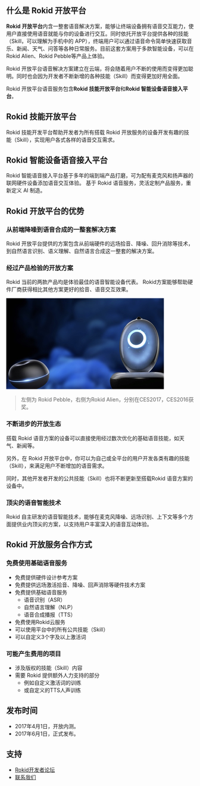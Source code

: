 ## 什么是 Rokid 开放平台
**Rokid 开放平台**内含一整套语音解决方案，能够让终端设备拥有语音交互能力，使用户直接使用语音就能与你的设备进行交互。同时依托开放平台提供各种的技能（Skill，可以理解为手机中的 APP），终端用户可以通过语音命令简单快速获取音乐、新闻、天气、问答等各种日常服务。目前这套方案用于多款智能设备，可以在Rokid Alien、Rokid Pebble等产品上体验。

Rokid 开放平台语音解决方案建立在云端，将会随着用户不断的使用而变得更加聪明。同时也会因为开发者不断新增的各种技能（Skill）而变得更加好用全面。

Rokid 开放平台语音服务包含**Rokid 技能开放平台**和**Rokid 智能设备语音接入平台**。

## Rokid 技能开放平台
Rokid 技能开发平台帮助开发者为所有搭载 Rokid 开放服务的设备开发有趣的技能（Skill），实现用户各式各样的语音交互需求。

## Rokid 智能设备语音接入平台
Rokid 智能语音接入平台基于多年的端到端产品打磨，可为配有麦克风和扬声器的联网硬件设备添加语音交互体验。
基于 Rokid 语音服务，灵活定制产品服务，重新定义 AI 制造。

## Rokid 开放平台的优势
### 从前端降噪到语音合成的一整套解决方案
Rokid 开放平台提供的方案包含从前端硬件的远场拾音、降噪、回升消除等技术，到自然语言识别、语义理解、自然语言合成这一整套的解决方案。

### 经过产品检验的开放方案

Rokid 当前的两款产品均是体验最佳的语音智能设备代表。
Rokid方案能够帮助硬件厂商获得相比其他方案更好的拾音、语音交互效果。

![alien-pebble](images/alien-pebble.jpg)

> 左侧为 Rokid Pebble，右侧为Rokid Alien，分别在CES2017，CES2016获奖。

### 不断进步的开放生态

搭载 Rokid 语音方案的设备可以直接使用经过数次优化的基础语音技能，如天气、新闻等。

另外，在 Rokid 开放平台中，你可以为自己或全平台的用户开发各类有趣的技能（Skill），来满足用户不断增加的语音需求。

同时，其他开发者开发的公共技能（Skill）也将不断更新至搭载Rokid 语音方案的设备中。

### 顶尖的语音智能技术

Rokid 自主研发的语音智能技术，能够在麦克风降噪、远场识别、上下文等多个方面提供业内顶尖的方案，以支持用户丰富深入的语音互动体验。

## Rokid 开放服务合作方式
### 免费使用基础语音服务

- 免费提供硬件设计参考方案
- 免费提供远场激活拾音、降噪、回声消除等硬件技术方案
- 免费提供基础语音服务
    - 语音识别（ASR）
    - 自然语言理解（NLP）
    - 语音合成播报（TTS）
- 免费使用Rokid云服务
- 可以使用平台中的所有公共技能（Skill）
- 可以自定义3个字及以上激活词

### 可能产生费用的项目
- 涉及版权的技能（Skill）内容
- 需要 Rokid 提供额外人力支持的部分
	- 例如自定义激活词的训练
	- 或自定义的TTS人声训练

## 发布时间
- 2017年4月1日，开放内测。
- 2017年6月1日，正式发布。


## 支持
- [Rokid开发者论坛](https://developer-forum.rokid.com/)
- [联系我们](contact-us.md)

